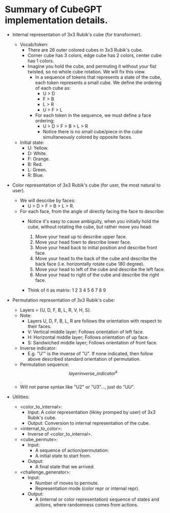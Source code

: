 # Summary of CubeGPT implementation details.



- Internal representation of 3x3 Rubik's cube (for transformer).
	- Vocab/token:
		- There are 26 outer colored cubes in 3x3 Rubik's cube.
		- Corner cube has 3 colors, edge cube has 2 colors, center cube has 1 colors.
		- Imagine you hold the cube, and permuting it without your fist twisted, so no whole cube rotation. We will fix this view.
			- In a sequence of tokens that represents a state of the cube, each token represents a small cube. We define the ordering of each cube as:	
				- U > D
				- F > B
				- L > R
				- U > F > L
			- For each token in the sequence, we must define a face ordering:
				- U > D > F > B > L > R
				- Notice there is no small cube/piece in the cube simultaneously colored by opposite faces.
    - Initial state:
        - U: Yellow.
        - D: White.
        - F: Orange.
        - B: Red.
        - L: Green.
        - R: Blue.



- Color representation of 3x3 Rubik's cube (for user, the most natural to user).
    - We will describe by faces:
        - U > D > F > B > L > R.
    - For each face, from the angle of directly facing the face to describe:
        - Notice it's easy to cause ambiguity, when you initially hold the cube, without rotating the cube, but rather move you head:
            1. Move your head up to describe upper face.
            2. Move your head fown to describe lower face.
            3. Move your head back to initial position and describe front face.
            4. Move your head to the back of the cube and describe the back face (i.e. horizontally rotate cube 180 degree).
            5. Move your head to left of the cube and describe the left face.
            6. Move your head to right of the cube and describe the right face.
            
        - Think of it as matrix:
            1  2  3
            4  5  6
            7  8  9



- Permutation representation of 3x3 Rubik's cube:
    - Layers = {U, D, F, B, L, R, V, H, S}.
    - Note:
        - Layers U, D, F, B, L, R are follows the orientation with respect to their faces.
        - V: Vertical middle layer; Follows orientation of left face.
        - H: Horizontal middle layer; Follows orientation of up face.
        - S: Sandwiched middle layer; Follows orientation of front face.
    - Inverse indicator:
        - E.g. "U'" is the inverse of "U". If none indicated, then follow above described standard orientation of permutation.
    - Permutation sequence:
        $${\text{\[layer\]\[inverse\_indicator\]}}^k$$.
    - Will not parse syntax like "U2" or "U3"..., just do "UU".
        


- Utilities:
    - \<color\_to\_internal\>:
        - Input: A color representation (likley promped by user) of 3x3 Rubik's cube. 
        - Output: Conversion to internal representation of the cube.
    - \<internal\_to\_color\>:
        - Inverse of \<color\_to\_internal\>.
    - \<cube\_permute\>:
        - Input:
            - A sequence of action/permutation:
            - A initial state to start from.
        - Output:
            - A final state that we arrived.
    - \<challenge\_generator\>:
        - Input:
            - Number of moves to permute.
            - Representation mode (color repr or internal repr).
        - Output:
            - A (internal or color representation) sequence of states and actions, where randomness comes from actions.

        
